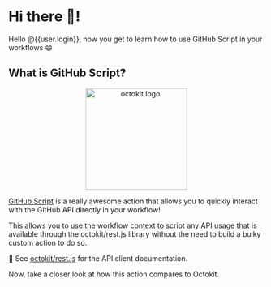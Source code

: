 # Hi there 👋!

Hello @{{user.login}}, now you get to learn how to use GitHub Script in your workflows 😄

## What is GitHub Script?

<p align="center">
<img src="https://user-images.githubusercontent.com/38021615/76347761-5ce75d00-62c4-11ea-835b-35660b5188c8.png" alt="octokit logo" height=200/>
</p>

[GitHub Script](https://github.com/actions/github-script) is a really awesome action that allows you to quickly interact with the GitHub API directly in your workflow!

This allows you to use the workflow context to script any API usage that is available through the octokit/rest.js library without the need to build a bulky custom action to do so.

📖 See [octokit/rest.js](https://octokit.github.io/rest.js/) for the API client documentation.

Now, take a closer look at how this action compares to Octokit.
